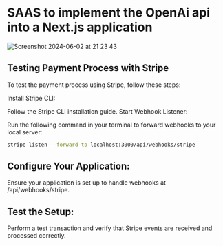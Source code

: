 # SAAS to implement the OpenAi api into a Next.js application
![Screenshot 2024-06-02 at 21 23 43](https://github.com/raulcanodev/openai-api-nextjs-to-generate-blogs/assets/118123543/8b23713d-c9ce-4016-bf8e-d744c4e066e2)


## Testing Payment Process with Stripe ##
To test the payment process using Stripe, follow these steps:

Install Stripe CLI:

Follow the Stripe CLI installation guide.
Start Webhook Listener:

Run the following command in your terminal to forward webhooks to your local server:

```sh
stripe listen --forward-to localhost:3000/api/webhooks/stripe
```

## Configure Your Application: ##

Ensure your application is set up to handle webhooks at /api/webhooks/stripe.

## Test the Setup: ##

Perform a test transaction and verify that Stripe events are received and processed correctly.
